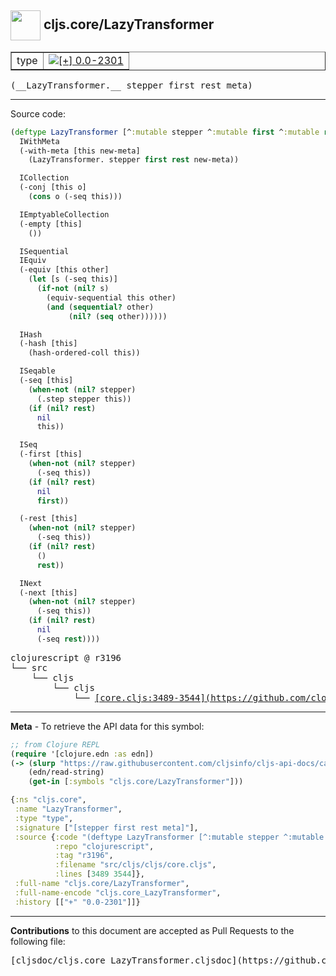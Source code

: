 ## <img width="48px" valign="middle" src="http://i.imgur.com/Hi20huC.png"> cljs.core/LazyTransformer

 <table border="1">
<tr>

<td>type</td>
<td><a href="https://github.com/cljsinfo/cljs-api-docs/tree/0.0-2301"><img valign="middle" alt="[+] 0.0-2301" src="https://img.shields.io/badge/+-0.0--2301-lightgrey.svg"></a> </td>
</tr>
</table>

 <samp>
(__LazyTransformer.__ stepper first rest meta)<br>
</samp>

---





Source code:

```clj
(deftype LazyTransformer [^:mutable stepper ^:mutable first ^:mutable rest meta]
  IWithMeta
  (-with-meta [this new-meta]
    (LazyTransformer. stepper first rest new-meta))

  ICollection
  (-conj [this o]
    (cons o (-seq this)))

  IEmptyableCollection
  (-empty [this]
    ())

  ISequential
  IEquiv
  (-equiv [this other]
    (let [s (-seq this)]
      (if-not (nil? s)
        (equiv-sequential this other)
        (and (sequential? other)
             (nil? (seq other))))))

  IHash
  (-hash [this]
    (hash-ordered-coll this))

  ISeqable
  (-seq [this]
    (when-not (nil? stepper)
      (.step stepper this))
    (if (nil? rest)
      nil
      this))

  ISeq
  (-first [this]
    (when-not (nil? stepper)
      (-seq this))
    (if (nil? rest)
      nil
      first))

  (-rest [this]
    (when-not (nil? stepper)
      (-seq this))
    (if (nil? rest)
      ()
      rest))

  INext
  (-next [this]
    (when-not (nil? stepper)
      (-seq this))
    (if (nil? rest)
      nil
      (-seq rest))))
```

 <pre>
clojurescript @ r3196
└── src
    └── cljs
        └── cljs
            └── <ins>[core.cljs:3489-3544](https://github.com/clojure/clojurescript/blob/r3196/src/cljs/cljs/core.cljs#L3489-L3544)</ins>
</pre>


---

__Meta__ - To retrieve the API data for this symbol:

```clj
;; from Clojure REPL
(require '[clojure.edn :as edn])
(-> (slurp "https://raw.githubusercontent.com/cljsinfo/cljs-api-docs/catalog/cljs-api.edn")
    (edn/read-string)
    (get-in [:symbols "cljs.core/LazyTransformer"]))
```

```clj
{:ns "cljs.core",
 :name "LazyTransformer",
 :type "type",
 :signature ["[stepper first rest meta]"],
 :source {:code "(deftype LazyTransformer [^:mutable stepper ^:mutable first ^:mutable rest meta]\n  IWithMeta\n  (-with-meta [this new-meta]\n    (LazyTransformer. stepper first rest new-meta))\n\n  ICollection\n  (-conj [this o]\n    (cons o (-seq this)))\n\n  IEmptyableCollection\n  (-empty [this]\n    ())\n\n  ISequential\n  IEquiv\n  (-equiv [this other]\n    (let [s (-seq this)]\n      (if-not (nil? s)\n        (equiv-sequential this other)\n        (and (sequential? other)\n             (nil? (seq other))))))\n\n  IHash\n  (-hash [this]\n    (hash-ordered-coll this))\n\n  ISeqable\n  (-seq [this]\n    (when-not (nil? stepper)\n      (.step stepper this))\n    (if (nil? rest)\n      nil\n      this))\n\n  ISeq\n  (-first [this]\n    (when-not (nil? stepper)\n      (-seq this))\n    (if (nil? rest)\n      nil\n      first))\n\n  (-rest [this]\n    (when-not (nil? stepper)\n      (-seq this))\n    (if (nil? rest)\n      ()\n      rest))\n\n  INext\n  (-next [this]\n    (when-not (nil? stepper)\n      (-seq this))\n    (if (nil? rest)\n      nil\n      (-seq rest))))",
          :repo "clojurescript",
          :tag "r3196",
          :filename "src/cljs/cljs/core.cljs",
          :lines [3489 3544]},
 :full-name "cljs.core/LazyTransformer",
 :full-name-encode "cljs.core_LazyTransformer",
 :history [["+" "0.0-2301"]]}

```

---

__Contributions__ to this document are accepted as Pull Requests to the following file:

 <pre>
[cljsdoc/cljs.core_LazyTransformer.cljsdoc](https://github.com/cljsinfo/cljs-api-docs/blob/master/cljsdoc/cljs.core_LazyTransformer.cljsdoc)
</pre>

